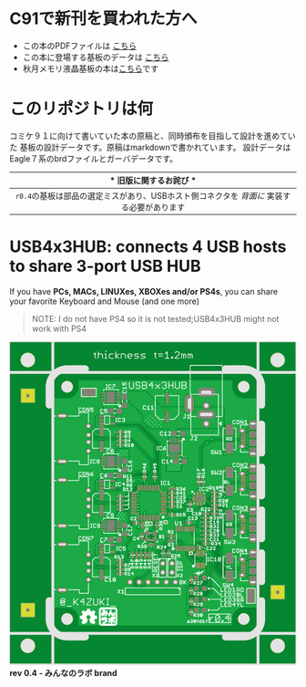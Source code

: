 # C91で新刊を買われた方へ
- この本のPDFファイルは
  [こちら](https://github.com/K4zuki/usb4x3hub/releases/tag/C91publish)
- この本に登場する基板のデータは
  [こちら](https://github.com/K4zuki/usb4x3hub/releases/tag/r0.4-e7f3974)
- 秋月メモリ液晶基板の本は[こちら](https://github.com/K4zuki/AkiSpiLcd)です

# このリポジトリは何
コミケ９１に向けて書いていた本の原稿と、同時頒布を目指して設計を進めていた
基板の設計データです。原稿はmarkdownで書かれています。 設計データは
Eagle７系のbrdファイルとガーバデータです。

|                                 \* 旧版に関するお詫び \*                                  |
|:-----------------------------------------------------------------------------------------:|
| `r0.4`の基板は部品の選定ミスがあり、USBホスト側コネクタを _背面に_ 実装する必要があります |

# USB4x3HUB: connects 4 USB hosts to share 3-port USB HUB
If you have **PCs, MACs, LINUXes, XBOXes and/or PS4s**, you can share your favorite Keyboard and Mouse (and one more)

> NOTE: I do not have PS4 so it is not tested;USB4x3HUB might not work with PS4

![](doc/images/USB4x3HUB_r04-a30fd1f.png)
**rev 0.4 - みんなのラボ brand**

<!-- ![](doc/images/USB4x3HUBr1.png)
**rev 0.1** -->
